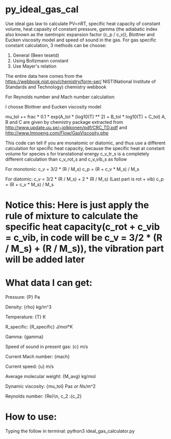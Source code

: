 # py_ideal_gas_cal
Use ideal gas law to calculate PV=nRT, specific heat capacity of constant volume, heat capasity of constant pressure, gamma (the adiabatic index also known as the isentropic expansion factor (c_p / c_v)), Blottner and Eucken viscosity model and speed of sound in the gas.
For gas specific constant calculation, 3 methods can be choose:

1) General (Been tesetd)
2) Using Boltzmann constant
3) Use Mayer's relation

The entire data here comes from the https://webbook.nist.gov/chemistry/form-ser/ 
NIST(National Institute of Standards and Technology) chemistry webbook

For Reynolds number and Mach number calculation:

I choose 
Blottner and Eucken viscosity model

mu_tol += frac * 0.1 * exp(A_tol * (log10(T) ** 2) + B_tol * log10(T) + C_tol)
A, B and C are given by chemistry package extracted from http://www.update.uu.se/~jolkkonen/pdf/CRC_TD.pdf and http://www.lmnoeng.com/Flow/GasViscosity.php

This code can tell if you are monatomic or diatomic, 
and thus use a different calculation for specific heat capacity,
because the specific heat at constant volume for species s for translational energy c_v_tr_s is a completely different calculation than c_v_rot_s and c_v_vib_s as follow 

For monotonic:
                c_v = 3/2 * (R / M_s)
                c_p = (R + c_v * M_s) / M_s 


For diatomic:
                c_v = 3/2 * (R / M_s) + 2 * (R / M_s) (Last part is rot + vib)
                c_p = (R + c_v * M_s) / M_s 

# Notice this: Here is just apply the rule of mixture to calculate the specific heat capacity(c_rot + c_vib = c_vib, in code will be c_v = 3/2 * (R / M_s) + (R / M_s)), the vibration part will be added later


# What data I can get:

Pressure: {P} Pa

Density: {rho} kg/m^3

Temperature: {T} K

R_specific: {R_specific} J/mol*K

Gamma: {gamma}

Speed of sound in present gas: {c} m/s

Current Mach number: {mach}

Current speed: {u} m/s

Average molecular weight: {M_avg} kg/mol

Dynamic viscosity: {mu_tol} Pa*s or N*s/m^2

Reynolds number: {Re}\n, c_2 :{c_2}

# How to use:

Typing the follow in terminal:
python3 ideal_gas_calculator.py
